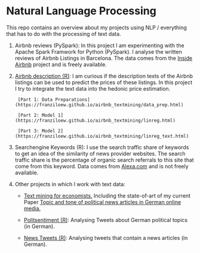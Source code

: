 # Natural Language Processing 

This repo contains an overview about my projects using NLP / everything that has to do with the processing of text data.

1. Airbnb reviews (PySpark): In this project I am experimenting with the Apache Spark Framwork for Python (PySpark). I analyse the written reviews of Airbnb Listings in Barcelona. The data comes from the [Inside Airbnb](http://insideairbnb.com/get-the-data.html) project and is freely available. 

2. [Airbnb description (R)](https://github.com/franziloew/airbnb_textmining): I am curious if the description texts of the Airbnb listings can be used to predict the prices of these listings. In this project I try to integrate the text data into the hedonic price estimation. 

		[Part 1: Data Preparations](https://franziloew.github.io/airbnb_textmining/data_prep.html)

		[Part 2: Model 1](https://franziloew.github.io/airbnb_textmining/linreg.html)

		[Part 3: Model 2](https://franziloew.github.io/airbnb_textmining/linreg_text.html)


3. Searchengine Keywords (R): I use the search traffic share of keywords to get an idea of the similarity of news provider websites. The search traffic share is the percentage of organic search referrals to this site that come from this keyword. Data comes from [Alexa.com](https://www.alexa.com/) and is not freely available.

4. Other projects in which I work with text data: 

	* [Text mining for economists.](https://github.com/franziloew/textmining/tree/gh-pages) Including the state-of-art of my current Paper [Topic and tone of political news articles in German online media.](https://franziloew.github.io/textmining/paper/docs/04_Modelresults_50.html) 

	* [Politsentiment (R)](https://github.com/franziloew/politsentiment): Analysing Tweets about German political topics (in German). 

	* [News Tweets (R)](https://franziloew.github.io/news_tweets/rtweets): Analysing tweets that contain a news articles (in German). 
